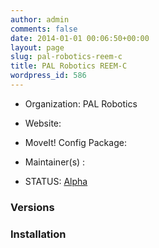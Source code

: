 ```yaml
---
author: admin
comments: false
date: 2014-01-01 00:06:50+00:00
layout: page
slug: pal-robotics-reem-c
title: PAL Robotics REEM-C
wordpress_id: 586
---
```



	
  * Organization: PAL Robotics

	
  * Website:

	
  * MoveIt! Config Package:

	
  * Maintainer(s) :

	
  * STATUS: [Alpha](/about/moveit-status/#legend)




### Versions








### Installation






